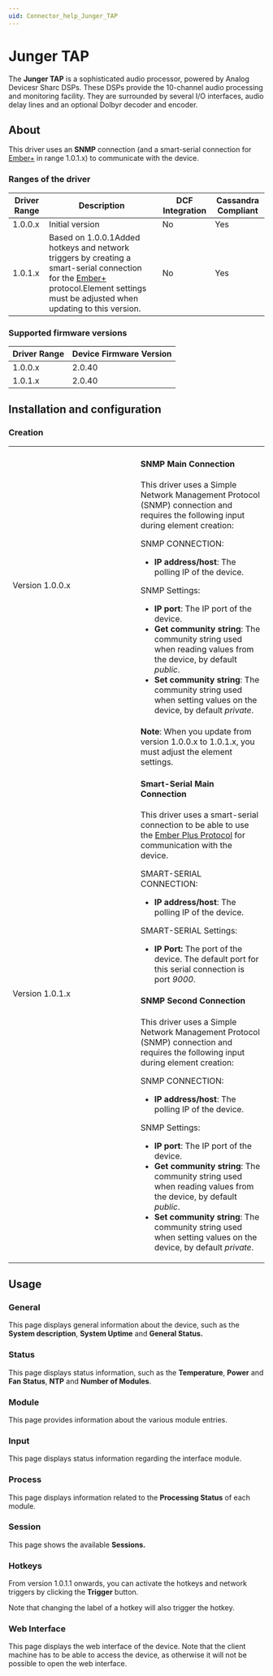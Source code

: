 ```yaml
---
uid: Connector_help_Junger_TAP
---
```


# Junger TAP

The **Junger TAP** is a sophisticated audio processor, powered by Analog Devicesr Sharc DSPs. These DSPs provide the 10-channel audio processing and monitoring facility. They are surrounded by several I/O interfaces, audio delay lines and an optional Dolbyr decoder and encoder.

## About

This driver uses an **SNMP** connection (and a smart-serial connection for [Ember+](https://github.com/Lawo/ember-plus/wiki) in range 1.0.1.x) to communicate with the device.

### Ranges of the driver

| **Driver Range** | **Description**                                                                                                                                                                                                              | **DCF Integration** | **Cassandra Compliant** |
|------------------|------------------------------------------------------------------------------------------------------------------------------------------------------------------------------------------------------------------------------|---------------------|-------------------------|
| 1.0.0.x          | Initial version                                                                                                                                                                                                              | No                  | Yes                     |
| 1.0.1.x          | Based on 1.0.0.1Added hotkeys and network triggers by creating a smart-serial connection for the [Ember+](https://github.com/Lawo/ember-plus/wiki) protocol.Element settings must be adjusted when updating to this version. | No                  | Yes                     |

### Supported firmware versions

| **Driver Range** | **Device Firmware Version** |
|------------------|-----------------------------|
| 1.0.0.x          | 2.0.40                      |
| 1.0.1.x          | 2.0.40                      |

## Installation and configuration

### Creation

<table>
<colgroup>
<col style="width: 50%" />
<col style="width: 50%" />
</colgroup>
<tbody>
<tr class="odd">
<td>Version 1.0.0.x</td>
<td><h4 id="snmp-main-connection">SNMP Main Connection</h4>
<p>This driver uses a Simple Network Management Protocol (SNMP) connection and requires the following input during element creation:</p>
<p>SNMP CONNECTION:</p>
<ul>
<li><strong>IP address/host</strong>: The polling IP of the device.</li>
</ul>
<p>SNMP Settings:</p>
<ul>
<li><strong>IP port</strong>: The IP port of the device.</li>
<li><strong>Get community string</strong>: The community string used when reading values from the device, by default <em>public</em>.</li>
<li><strong>Set community string</strong>: The community string used when setting values on the device, by default <em>private</em>.</li>
</ul></td>
</tr>
<tr class="even">
<td>Version 1.0.1.x</td>
<td><strong>Note</strong>: When you update from version 1.0.0.x to 1.0.1.x, you must adjust the element settings.
<h4 id="smart-serial-main-connection">Smart-Serial Main Connection</h4>
<p>This driver uses a smart-serial connection to be able to use the <a href="https://github.com/Lawo/ember-plus/wiki">Ember Plus Protocol</a> for communication with the device.</p>
<p>SMART-SERIAL CONNECTION:</p>
<ul>
<li><strong>IP address/host</strong>: The polling IP of the device.</li>
</ul>
<p>SMART-SERIAL Settings:</p>
<ul>
<li><strong>IP Port:</strong> The port of the device. The default port for this serial connection is port <em>9000</em>.</li>
</ul>
<h4 id="snmp-second-connection">SNMP Second Connection</h4>
<p>This driver uses a Simple Network Management Protocol (SNMP) connection and requires the following input during element creation:</p>
<p>SNMP CONNECTION:</p>
<ul>
<li><strong>IP address/host</strong>: The polling IP of the device.</li>
</ul>
<p>SNMP Settings:</p>
<ul>
<li><strong>IP port</strong>: The IP port of the device.</li>
<li><strong>Get community string</strong>: The community string used when reading values from the device, by default <em>public</em>.</li>
<li><strong>Set community string</strong>: The community string used when setting values on the device, by default <em>private</em>.</li>
</ul></td>
</tr>
</tbody>
</table>

## Usage

### General

This page displays general information about the device, such as the **System description**, **System Uptime** and **General Status.**

### Status

This page displays status information, such as the **Temperature**, **Power** and **Fan Status**, **NTP** and **Number of Modules**.

### Module

This page provides information about the various module entries.

### Input

This page displays status information regarding the interface module.

### Process

This page displays information related to the **Processing Status** of each module.

### Session

This page shows the available **Sessions.**

### Hotkeys

From version 1.0.1.1 onwards, you can activate the hotkeys and network triggers by clicking the **Trigger** button.

Note that changing the label of a hotkey will also trigger the hotkey.

### Web Interface

This page displays the web interface of the device. Note that the client machine has to be able to access the device, as otherwise it will not be possible to open the web interface.
